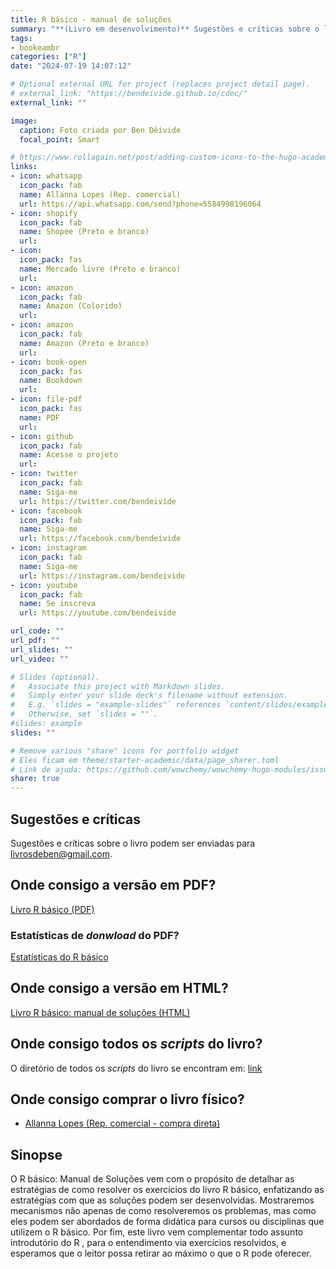 ```yaml
---
title: R básico - manual de soluções
summary: "**(Livro em desenvolvimento)** Sugestões e críticas sobre o livro podem ser enviadas para livrosdeben@gmail.com"
tags:
- bookeambr
categories: ["R"]
date: "2024-07-19 14:07:12"

# Optional external URL for project (replaces project detail page).
# external_link: "https://bendeivide.github.io/cdec/"
external_link: ""

image:
  caption: Foto criada por Ben Dêivide
  focal_point: Smart

# https://www.rollagain.net/post/adding-custom-icons-to-the-hugo-academic-theme/
links:
- icon: whatsapp
  icon_pack: fab
  name: Allanna Lopes (Rep. comercial)
  url: https://api.whatsapp.com/send?phone=5584998196064
- icon: shopify
  icon_pack: fab
  name: Shopee (Preto e branco)
  url:
- icon: 
  icon_pack: fas
  name: Mercado livre (Preto e branco)
  url: 
- icon: amazon
  icon_pack: fab
  name: Amazon (Colorido)
  url: 
- icon: amazon 
  icon_pack: fab
  name: Amazon (Preto e branco)
  url: 
- icon: book-open
  icon_pack: fas
  name: Bookdown
  url: 
- icon: file-pdf
  icon_pack: fas
  name: PDF
  url: 
- icon: github
  icon_pack: fab
  name: Acesse o projeto
  url: 
- icon: twitter
  icon_pack: fab
  name: Siga-me
  url: https://twitter.com/bendeivide
- icon: facebook
  icon_pack: fab
  name: Siga-me
  url: https://facebook.com/bendeivide
- icon: instagram
  icon_pack: fab
  name: Siga-me
  url: https://instagram.com/bendeivide
- icon: youtube
  icon_pack: fab
  name: Se inscreva
  url: https://youtube.com/bendeivide

url_code: ""
url_pdf: ""
url_slides: ""
url_video: ""

# Slides (optional).
#   Associate this project with Markdown slides.
#   Simply enter your slide deck's filename without extension.
#   E.g. `slides = "example-slides"` references `content/slides/example-slides.md`.
#   Otherwise, set `slides = ""`.
#slides: example
slides: ""

# Remove various "share" icons for portfolio widget
# Eles ficam em theme/starter-academic/data/page_sharer.toml
# Link de ajuda: https://github.com/wowchemy/wowchemy-hugo-modules/issues/1611
share: true
---
```


## Sugestões e críticas

Sugestões e críticas sobre o livro podem ser enviadas para [livrosdeben@gmail.com](mailto:livrosdeben@gmail.com).

## Onde consigo a versão em PDF?

[Livro R básico (PDF)]()

### Estatísticas de *donwload* do PDF?

[Estatísticas do R básico]()

## Onde consigo a versão em HTML?

[Livro R básico: manual de soluções (HTML)]()

## Onde consigo todos os *scripts* do livro?

O diretório de todos os *scripts* do livro se encontram em: [link]()

## Onde consigo comprar o livro físico?

- <i class="fab fa-whatsapp"></i> [Allanna Lopes (Rep. comercial - compra direta)](https://api.whatsapp.com/send?phone=558499819606)


## Sinopse

O R básico: Manual de Soluções vem com o propósito de detalhar
as estratégias de como resolver os exercícios do livro R básico,
enfatizando as estratégias com que as soluções podem ser desenvolvidas.
Mostraremos mecanismos não apenas de como resolveremos
os problemas, mas como eles podem ser abordados de forma didática
para cursos ou disciplinas que utilizem o R básico.
Por fim, este livro vem complementar todo assunto introdutório
do R , para o entendimento via exercícios resolvidos, e esperamos que
o leitor possa retirar ao máximo o que o R pode oferecer.
